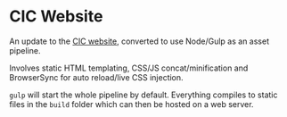 # CIC Website
An update to the [CIC website](http://www.ciconline.co.uk), converted to use Node/Gulp as an asset pipeline.

Involves static HTML templating, CSS/JS concat/minification and BrowserSync for auto reload/live CSS injection.

`gulp` will start the whole pipeline by default. Everything compiles to static files in the `build` folder which can then be hosted on a web server.
